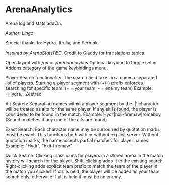# ArenaAnalytics
Arena log and stats addOn.

*Author: Lingo*

Special thanks to: 
Hydra, Itrulia, and Permok.

*Inspired by ArenaStatsTBC.*
Credit to Gladdy for translations tables.

Open layout with */aa* or */arenaanalytics*
Optional keybind to toggle set in Addons category of the game keybindings menu.

Player Search functionality:
The search field takes in a comma separated list of players.
Starting a player segment with (+/-) prefix enforces searching for specific team. (+ = your team, - = enemy team)
Example: +Hydra, -Zeetrax

Alt Search:
Separating names within a player segment by the '|' character will be treated as alts for the same player.
If any alt is found, the player is considered to be found in the match.
Example: Hydr|hxii-firemaw|romeboy (Search matches if any one of the alts are found)

Exact Search:
Each character name may be surrouned by quotation marks must be exact. This functions both with or without explicit server.
Without quotation marks, the name accepts partial matches for player names.
Example: "Hydr", "hxii-firemaw"

Quick Search:
Clicking class icons for players in a stored arena in the match history will search for the player.
Shift-clicking adds it to the existing search.
Right-clicking adds explicit team prefix to match the team of the player in the match you clicked.
If ctrl is held, the player will be added as your team search only, otherwise if alt is held it must be an enemy.
